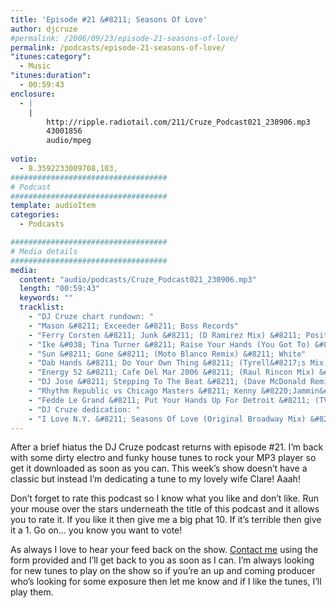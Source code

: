 ```yaml
---
title: 'Episode #21 &#8211; Seasons Of Love'
author: djcruze
#permalink: /2006/09/23/episode-21-seasons-of-love/
permalink: /podcasts/episode-21-seasons-of-love/
"itunes:category":
  - Music
"itunes:duration":
  - 00:59:43
enclosure:
  - |
    |
        http://ripple.radiotail.com/211/Cruze_Podcast021_230906.mp3
        43001856
        audio/mpeg
        
votio:
  - 8.3592233009708,103,
###################################
# Podcast
###################################
template: audioItem
categories:
  - Podcasts

###################################
# Media details
###################################
media:
  content: "audio/podcasts/Cruze_Podcast021_230906.mp3"
  length: "00:59:43"
  keywords: ""
  tracklist:
    - "DJ Cruze chart rundown: "
    - "Mason &#8211; Exceeder &#8211; Boss Records"
    - "Ferry Corsten &#8211; Junk &#8211; (D Ramirez Mix) &#8211; Positiva"
    - "Ike &#038; Tina Turner &#8211; Raise Your Hands (You Got To) &#8211; (Nick Nite Extended Mix) &#8211; Gusto Records"
    - "Sun &#8211; Gone &#8211; (Moto Blanco Remix) &#8211; White"
    - "Dab Hands &#8211; Do Your Own Thing &#8211; (Tyrell&#8217;s Mix) &#8211; Gusto Records"
    - "Energy 52 &#8211; Cafe Del Mar 2006 &#8211; (Raul Rincon Mix) &#8211; AATW"
    - "DJ Jose &#8211; Stepping To The Beat &#8211; (Dave McDonald Remix) &#8211; Data Records"
    - "Rhythm Republic vs Chicago Masters &#8211; Kenny &#8220;Jammin&#8221; Jason &#8211; Can You Dance? &#8211; (Soul Avengerz Club Mix) &#8211; Simply Recordings"
    - "Fedde Le Grand &#8211; Put Your Hands Up For Detroit &#8211; (TV Rock &#038; Dirty South Melbourne Militia Remix) &#8211; CR2 Records"
    - "DJ Cruze dedication: "
    - "I Love N.Y. &#8211; Seasons Of Love (Original Broadway Mix) &#8211; Boss Records"
---
```


After a brief hiatus the DJ Cruze podcast returns with episode #21. I&#8217;m back with some dirty electro and funky house tunes to rock your MP3 player so get it downloaded as soon as you can. This week&#8217;s show doesn&#8217;t have a classic but instead I&#8217;m dedicating a tune to my lovely wife Clare! Aaah!

Don&#8217;t forget to rate this podcast so I know what you like and don&#8217;t like. Run your mouse over the stars underneath the title of this podcast and it allows you to rate it. If you like it then give me a big phat 10. If it&#8217;s terrible then give it a 1. Go on&#8230; you know you want to vote!

As always I love to hear your feed back on the show. [Contact me][1] using the form provided and I&#8217;ll get back to you as soon as I can. I&#8217;m always looking for new tunes to play on the show so if you&#8217;re an up and coming producer who&#8217;s looking for some exposure then let me know and if I like the tunes, I&#8217;ll play them.

 [1]: http://www.djcruze.co.uk/cms/contact/